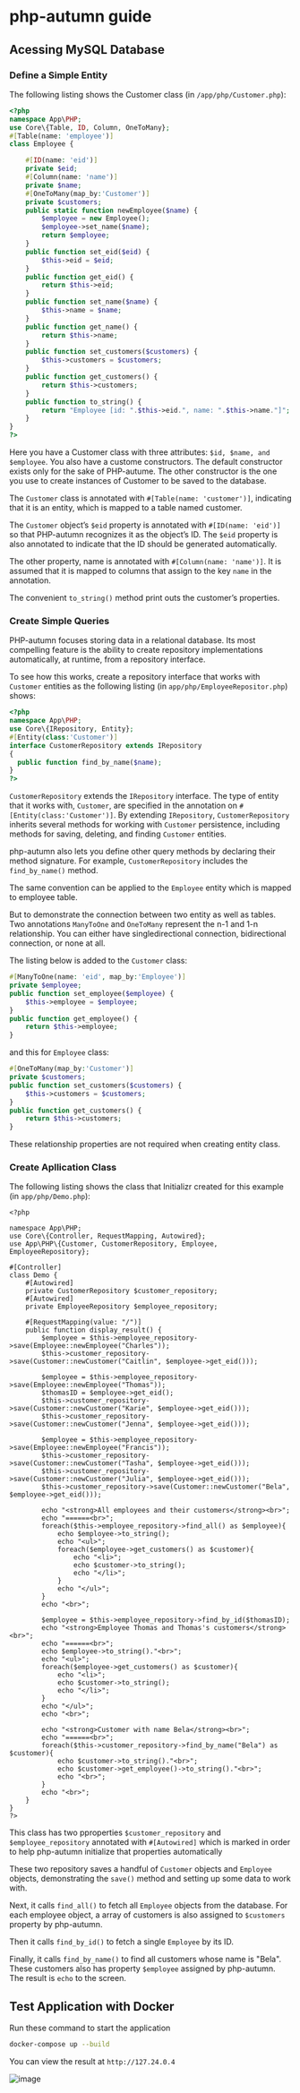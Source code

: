 # php-autumn guide

## Acessing MySQL Database

### Define a Simple Entity
The following listing shows the Customer class (in  `/app/php/Customer.php`):
```php
<?php
namespace App\PHP;
use Core\{Table, ID, Column, OneToMany};
#[Table(name: 'employee')]
class Employee {

    #[ID(name: 'eid')]
    private $eid;
    #[Column(name: 'name')]
    private $name;
    #[OneToMany(map_by:'Customer')]
    private $customers;
    public static function newEmployee($name) {
        $employee = new Employee();
        $employee->set_name($name);
        return $employee;
    }
    public function set_eid($eid) {
        $this->eid = $eid;
    }
    public function get_eid() {
        return $this->eid;
    }
    public function set_name($name) {
        $this->name = $name;
    }
    public function get_name() {
        return $this->name;
    }
    public function set_customers($customers) {
        $this->customers = $customers;
    }
    public function get_customers() {
        return $this->customers;
    }
    public function to_string() {
        return "Employee [id: ".$this->eid.", name: ".$this->name."]";
    }
}
?>
```
Here you have a Customer class with three attributes: `$id, $name, and $employee`. 
You also have a custome constructors. The default constructor exists only for the sake of PHP-autume. 
The other constructor is the one you use to create instances of Customer to be saved to the database.

The `Customer` class is annotated with `#[Table(name: 'customer')]`, indicating that it is an entity, which is mapped to a table named customer.

The `Customer` object’s `$eid` property is annotated with `#[ID(name: 'eid')]` so that PHP-autumn recognizes it as the object’s ID. 
The `$eid` property is also annotated to indicate that the ID should be generated automatically.

The other property, name is annotated with `#[Column(name: 'name')]`. 
It is assumed that it is mapped to columns that assign to the key `name` in the annotation.

The convenient `to_string()` method print outs the customer’s properties. 

### Create Simple Queries
PHP-autumn focuses storing data in a relational database. 
Its most compelling feature is the ability to create repository implementations automatically, at runtime, from a repository interface.

To see how this works, create a repository interface that works with `Customer` entities as the following listing (in `app/php/EmployeeRepositor.php`) shows:
```php
<?php
namespace App\PHP;
use Core\{IRepository, Entity};
#[Entity(class:'Customer')]
interface CustomerRepository extends IRepository
{
  public function find_by_name($name);
} 
?>
```
`CustomerRepository` extends the `IRepository` interface. 
The type of entity that it works with, `Customer`, are specified in the annotation on `#[Entity(class:'Customer')]`. 
By extending `IRepository`, `CustomerRepository` inherits several methods for working with `Customer` persistence, including methods for saving, deleting, and finding `Customer` entities.

php-autumn also lets you define other query methods by declaring their method signature. For example, `CustomerRepository` includes the `find_by_name()` method.

The same convention can be applied to the `Employee` entity which is mapped to employee table.

But to demonstrate the connection between two entity as well as tables. Two annotations `ManyToOne` and `OneToMany` represent the n-1 and 1-n relationship. 
You can either have singledirectional connection, bidirectional connection, or none at all.

The listing below is added to the `Customer` class:
```php
#[ManyToOne(name: 'eid', map_by:'Employee')]
private $employee;
public function set_employee($employee) {
    $this->employee = $employee;
}
public function get_employee() {
    return $this->employee;
}
```
and this for `Employee` class:
```php
#[OneToMany(map_by:'Customer')]
private $customers;
public function set_customers($customers) {
    $this->customers = $customers;
}
public function get_customers() {
    return $this->customers;
}
```
These relationship properties are not required when creating entity class.

### Create Apllication Class
The following listing shows the class that Initializr created for this example (in `app/php/Demo.php`):
```
<?php

namespace App\PHP;
use Core\{Controller, RequestMapping, Autowired};
use App\PHP\{Customer, CustomerRepository, Employee, EmployeeRepository};

#[Controller]
class Demo {
    #[Autowired]
    private CustomerRepository $customer_repository;
    #[Autowired]
    private EmployeeRepository $employee_repository;

    #[RequestMapping(value: "/")]
    public function display_result() {
        $employee = $this->employee_repository->save(Employee::newEmployee("Charles"));
        $this->customer_repository->save(Customer::newCustomer("Caitlin", $employee->get_eid()));

        $employee = $this->employee_repository->save(Employee::newEmployee("Thomas"));
        $thomasID = $employee->get_eid();
        $this->customer_repository->save(Customer::newCustomer("Karie", $employee->get_eid()));
        $this->customer_repository->save(Customer::newCustomer("Jenna", $employee->get_eid()));
        
        $employee = $this->employee_repository->save(Employee::newEmployee("Francis"));
        $this->customer_repository->save(Customer::newCustomer("Tasha", $employee->get_eid()));
        $this->customer_repository->save(Customer::newCustomer("Julia", $employee->get_eid()));
        $this->customer_repository->save(Customer::newCustomer("Bela", $employee->get_eid()));

        echo "<strong>All employees and their customers</strong><br>";
        echo "======<br>";
        foreach($this->employee_repository->find_all() as $employee){
            echo $employee->to_string();
            echo "<ul>";
            foreach($employee->get_customers() as $customer){
                echo "<li>";
                echo $customer->to_string();
                echo "</li>";
            }
            echo "</ul>";
        }
        echo "<br>";

        $employee = $this->employee_repository->find_by_id($thomasID);
        echo "<strong>Employee Thomas and Thomas's customers</strong><br>";
        echo "======<br>";
        echo $employee->to_string()."<br>";
        echo "<ul>";
        foreach($employee->get_customers() as $customer){
            echo "<li>";
            echo $customer->to_string();
            echo "</li>";
        }
        echo "</ul>";
        echo "<br>";

        echo "<strong>Customer with name Bela</strong><br>";
        echo "======<br>";
        foreach($this->customer_repository->find_by_name("Bela") as $customer){
            echo $customer->to_string()."<br>";
            echo $customer->get_employee()->to_string()."<br>";
            echo "<br>";
        }
        echo "<br>";
    }
}
?>
```
This class has two pproperties `$customer_repository` and `$employee_repository` annotated with `#[Autowired]` which is marked in order to help php-autumn initialize that properties automatically

These two repository saves a handful of `Customer` objects and `Employee` objects, demonstrating the `save()` method and setting up some data to work with. 

Next, it calls `find_all()` to fetch all `Employee` objects from the database. For each employee object, a array of customers is also assigned to `$customers` property by php-autumn.

Then it calls `find_by_id()` to fetch a single `Employee` by its ID. 

Finally, it calls `find_by_name()` to find all customers whose name is "Bela". These customers also has property `$employee` assigned by php-autumn.
The result is `echo` to the screen.

## Test Application with Docker
Run these command to start the application
```bash
docker-compose up --build
```
You can view the result at `http://127.24.0.4`

![image](../assets/db-connection.png)